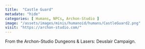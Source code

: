 ```yaml
---
title:  "Castle Guard"
metadate: "hide"
categories: [ Humans, NPCs, Archon-Studio ]
image: "/assets/images/minis/humanoid/humans/CastleGuard2.png"
visit: "https://archon-studio.com/"
---
```

From the Archon-Studio Dungeons & Lasers: Deuslair Campaign.